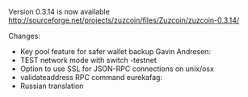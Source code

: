 Version 0.3.14 is now available
http://sourceforge.net/projects/zuzcoin/files/Zuzcoin/zuzcoin-0.3.14/

Changes:
* Key pool feature for safer wallet backup
Gavin Andresen:
* TEST network mode with switch -testnet
* Option to use SSL for JSON-RPC connections on unix/osx
* validateaddress RPC command
eurekafag:
* Russian translation
